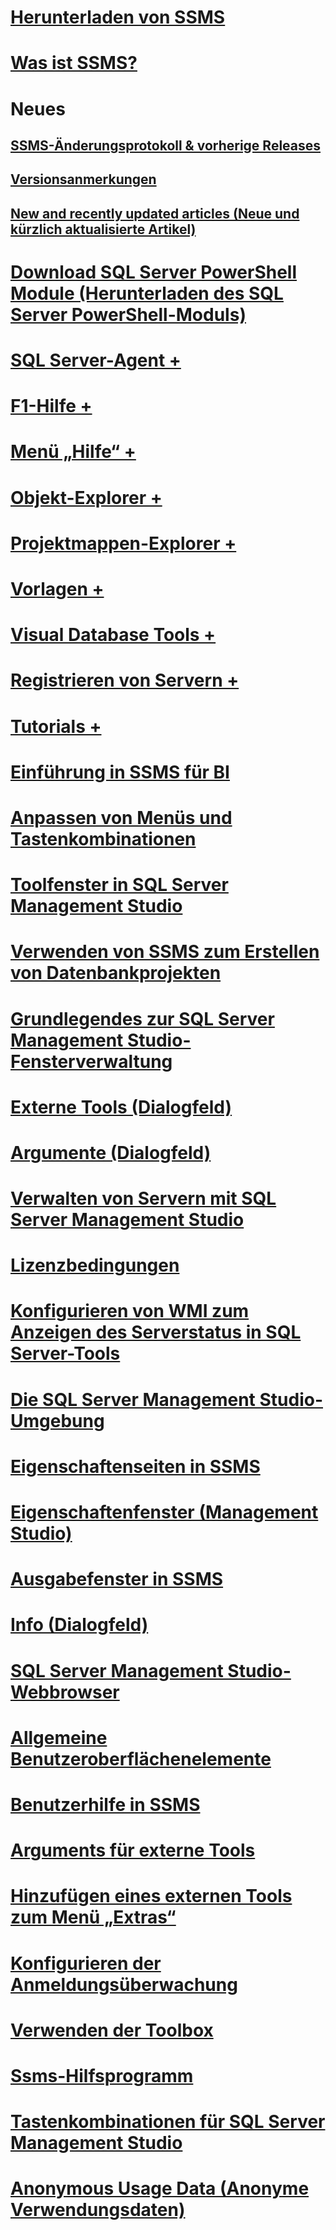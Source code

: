# [Herunterladen von SSMS](download-sql-server-management-studio-ssms.md)
# [Was ist SSMS?](sql-server-management-studio-ssms.md)

# Neues
## [SSMS-Änderungsprotokoll & vorherige Releases](sql-server-management-studio-changelog-ssms.md)
## [Versionsanmerkungen](download-sql-server-management-studio-ssms.md#release-notes)
## [New and recently updated articles (Neue und kürzlich aktualisierte Artikel)](new-updated-ssms.md)

# [Download SQL Server PowerShell Module (Herunterladen des SQL Server PowerShell-Moduls)](download-sql-server-ps-module.md)

# [SQL Server-Agent +](../ssms/agent/sql-server-agent.md)
# [F1-Hilfe +](../ssms/f1-help/f1-help-for-server-connections-sql-server-management-studio.md)
# [Menü „Hilfe“ +](../ssms/menu-help/sql-server-management-studio-menu-help.md)
# [Objekt-Explorer +](../ssms/object/object-explorer.md)
# [Projektmappen-Explorer +](../ssms/solution/solution-explorer.md)
# [Vorlagen +](../ssms/template/template-explorer.md)
# [Visual Database Tools +](../ssms/visual-db-tools/visual-database-tools.md)
# [Registrieren von Servern +](../ssms/register-servers/register-servers.md)
# [Tutorials +](../ssms/tutorials/tutorial-sql-server-management-studio.md)

# [Einführung in SSMS für BI](introduction-to-sql-server-management-studio-for-business-intelligence.md)
# [Anpassen von Menüs und Tastenkombinationen](customize-menus-and-shortcut-keys.md)
# [Toolfenster in SQL Server Management Studio](tool-windows-in-sql-server-management-studio.md)
# [Verwenden von SSMS zum Erstellen von Datenbankprojekten](build-database-projects-by-using-sql-server-management-studio.md)
# [Grundlegendes zur SQL Server Management Studio-Fensterverwaltung](understand-sql-server-management-studio-windows-management.md)
# [Externe Tools (Dialogfeld)](external-tools-dialog-box.md)

# [Argumente (Dialogfeld)](arguments-dialog-box.md)
# [Verwalten von Servern mit SQL Server Management Studio](administer-servers-with-sql-server-management-studio.md)
# [Lizenzbedingungen](sql-server-management-studio-license-terms.md)
# [Konfigurieren von WMI zum Anzeigen des Serverstatus in SQL Server-Tools](configure-wmi-to-show-server-status-in-sql-server-tools.md)
# [Die SQL Server Management Studio-Umgebung](the-sql-server-management-studio-environment.md)
# [Eigenschaftenseiten in SSMS](property-pages-in-sql-server-management-studio.md)
# [Eigenschaftenfenster (Management Studio)](properties-window-management-studio.md)
# [Ausgabefenster in SSMS](output-window.md)

# [Info (Dialogfeld)](about-dialog-box.md)
# [SQL Server Management Studio-Webbrowser](sql-server-management-studio-web-browser.md)
# [Allgemeine Benutzeroberflächenelemente](general-user-interface-elements.md)

# [Benutzerhilfe in SSMS](user-assistance-in-sql-server-management-studio.md)
# [Arguments für externe Tools](use-of-sql-server-features-and-capabilities-wwi-oltp.md)
# [Hinzufügen eines externen Tools zum Menü „Extras“](add-an-external-tool-to-the-tools-menu-sql-server-management-studio.md)
# [Konfigurieren der Anmeldungsüberwachung](configure-login-auditing-sql-server-management-studio.md)
# [Verwenden der Toolbox](use-the-toolbox.md)

# [Ssms-Hilfsprogramm](ssms-utility.md)  
# [Tastenkombinationen für SQL Server Management Studio](sql-server-management-studio-keyboard-shortcuts.md)  
# [Anonymous Usage Data (Anonyme Verwendungsdaten)](sql-server-management-studio-telemetry-ssms.md)
